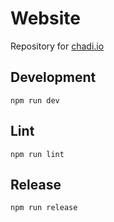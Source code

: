 # Website
Repository for [chadi.io](https://chadi.io)

## Development
`npm run dev`

## Lint
`npm run lint`

## Release
`npm run release`